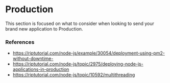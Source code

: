 # Production
This section is focused on what to consider when looking to send your brand new application to Production.

### References
* https://riptutorial.com/node-js/example/30054/deployment-using-pm2-without-downtime-
* https://riptutorial.com/node-js/topic/2975/deploying-node-js-applications-in-production
* https://riptutorial.com/node-js/topic/10592/multithreading
